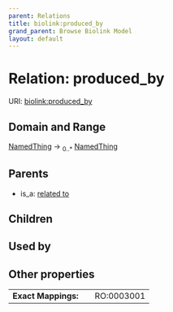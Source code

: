 ```yaml
---
parent: Relations
title: biolink:produced_by
grand_parent: Browse Biolink Model
layout: default
---
```


# Relation: produced_by




URI: [biolink:produced_by](https://w3id.org/biolink/vocab/produced_by)

## Domain and Range

[NamedThing](NamedThing.md) ->  <sub>0..*</sub> [NamedThing](NamedThing.md)

## Parents

 *  is_a: [related to](related_to.md)

## Children


## Used by


## Other properties

|  |  |  |
| --- | --- | --- |
| **Exact Mappings:** | | RO:0003001 |

